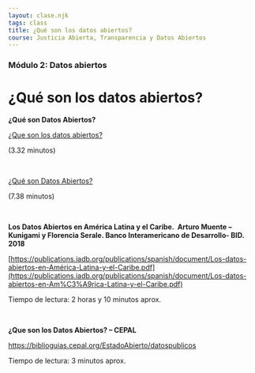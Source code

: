 ```yaml
---
layout: clase.njk
tags: class
title: ¿Qué son los datos abiertos?
course: Justicia Abierta, Transparencia y Datos Abiertos
---
```

### Módulo 2: Datos abiertos

# ¿Qué son los datos abiertos?

**¿Qué son Datos Abiertos?**

[¿Que son los datos abiertos?](https://www.youtube.com/embed/3_gDE1TEzp4?feature=oembed)

(3.32 minutos)

 

[¿Qué son Datos Abiertos?](https://www.youtube.com/embed/AW7guXie9JA?feature=oembed)

(7.38 minutos)

 

**Los Datos Abiertos en América Latina y el Caribe.  Arturo Muente – Kunigami y Florencia Serale. Banco Interamericano de Desarrollo- BID. 2018**

[https://publications.iadb.org/publications/spanish/document/Los-datos-abiertos-en-América-Latina-y-el-Caribe.pdf](https://publications.iadb.org/publications/spanish/document/Los-datos-abiertos-en-Am%C3%A9rica-Latina-y-el-Caribe.pdf)

Tiempo de lectura: 2 horas y 10 minutos aprox.

 

**¿Que son los Datos Abiertos? – CEPAL**

<https://biblioguias.cepal.org/EstadoAbierto/datospublicos>

Tiempo de lectura: 3 minutos aprox.